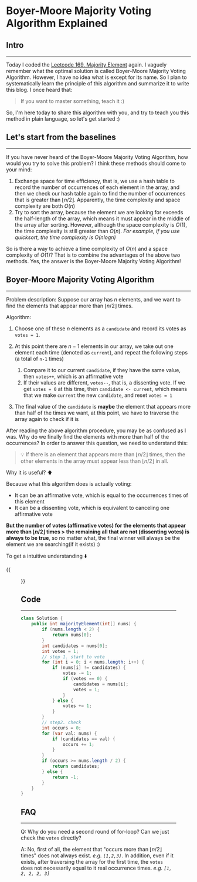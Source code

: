 # Boyer-Moore Majority Voting Algorithm Explained


## Intro

---

Today I coded the [Leetcode 169. Majority Element](https://leetcode.com/problems/majority-element/) again. I vaguely remember what the optimal solution is called Boyer-Moore Majority Voting Algorithm. However, I have no idea what is except for its name. So I plan to systematically learn the principle of this algorithm and summarize it to write this blog. I once heard that: 

>   If you want to master something, teach it :)

So, I'm here today to share this algorithm with you, and try to teach you this method in plain language, so let's get started :)

## Let's start from the baselines

---

If you have never heard of the Boyer-Moore Majority Voting Algorithm, how would you try to solve this problem? I think these methods should come to your mind:

1.   Exchange space for time efficiency, that is, we use a hash table to record the number of occurrences of each element in the array, and then we check our hash table again to find the number of occurrences that is greater than $\lfloor n/2\rfloor$. Apparently, the time complexity and space complexity are both $O(n)$
2.   Try to sort the array, because the element we are looking for exceeds the half-length of the array, which means it must appear in the middle of the array after sorting. However, although the space complexity is $O( 1)$, the time complexity is still greater than $O(n)$. *For example, if you use quicksort, the time complexity is $O(nlogn)$*

So is there a way to achieve a time complexity of $O(n)$ and a space complexity of $O(1)$? That is to combine the advantages of the above two methods. Yes, the answer is the Boyer-Moore Majority Voting Algorithm!

## Boyer-Moore Majority Voting Algorithm

---

Problem description: Suppose our array has $n$ elements, and we want to find the elements that appear more than $\lfloor n/2\rfloor$ times.



Algorithm: 

1.   Choose one of these $n$ elements as a `candidate` and record its votes as `votes = 1`.
2.   At this point there are $n-1$ elements in our array, we take out one element each time (denoted as `current`), and repeat the following steps (a total of `n-1` times)
     1.   Compare it to our current `candidate`, if they have the same value, then `votes++`, which is an affirmative vote
     2.   If their values are different, `votes--`, that is, a dissenting vote. If we get `votes = 0` at this time, then `candidate <- current`, which means that we make `current` the new `candidate`, and reset `votes = 1`

3.   The final value of the `candidate` is **maybe** the element that appears more than half of the times we want, at this point, we have to traverse the array again to check if it is



After reading the above algorithm procedure, you may be as confused as I was. Why do we finally find the elements with more than half of the occurrences? In order to answer this question, we need to understand this:

>   💡 If there is an element that appears more than $\lfloor n/2\rfloor$ times, then the other elements in the array must appear less than $\lfloor n/2\rfloor$ in all.

Why it is useful? ⬆️

Because what this algorithm does is actually voting: 

- It can be an affirmative vote, which is equal to the occurrences times of this element
- It can be a dissenting vote, which is equivalent to canceling one affirmative vote

**But the number of votes (affirmative votes) for the elements that appear more than $\lfloor n/2\rfloor$ times > the remaining all that are not (dissenting votes) is always to be true**, so no matter what, the final winner will always be the element we are searching(if it exists) :)



To get a intuitive understanding ⬇️

{{<figure src="/img/moore-vote.gif">}}

## Code

---

```java
class Solution {
    public int majorityElement(int[] nums) {
        if (nums.length < 2) {
            return nums[0]; 
        }
        int candidates = nums[0];
        int votes = 1;
        // step 1. start to vote
        for (int i = 0; i < nums.length; i++) {
            if (nums[i] != candidates) {
                votes -= 1;
                if (votes == 0) {
                    candidates = nums[i];
                    votes = 1;
                }
            } else {
                votes += 1;
            }
        }
        // step2. check
        int occurs = 0;
        for (var val: nums) {
            if (candidates == val) {
                occurs += 1;
            }
        }
        if (occurs >= nums.length / 2) {
            return candidates;
        } else {
            return -1;
        }
    }
}
```

## FAQ

---

Q: Why do you need a second round of for-loop? Can we just check the `votes` directly?

A: No, first of all, the element that "occurs more than $\lfloor n/2\rfloor$ times" does not always exist. *e.g. `[1,2,3]`*. In addition, even if it exists, after traversing the array for the first time, the `votes` does not necessarily equal to it real occurrence times. *e.g. `[1, 2, 2, 2, 3]`* 


